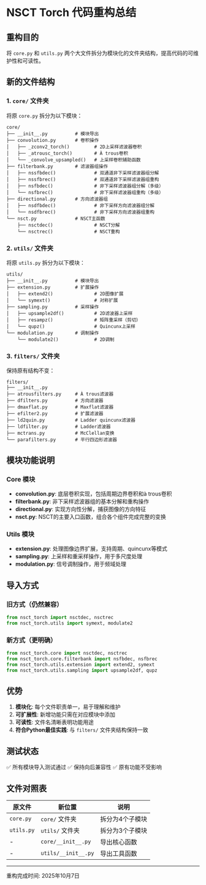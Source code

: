 # NSCT Torch 代码重构总结

## 重构目的
将 `core.py` 和 `utils.py` 两个大文件拆分为模块化的文件夹结构，提高代码的可维护性和可读性。

## 新的文件结构

### 1. `core/` 文件夹
将原 `core.py` 拆分为以下模块：

```
core/
├── __init__.py          # 模块导出
├── convolution.py       # 卷积操作
│   ├── _zconv2_torch()         # 2D上采样滤波器卷积
│   ├── _atrousc_torch()        # À trous卷积
│   └── _convolve_upsampled()   # 上采样卷积辅助函数
├── filterbank.py        # 滤波器组操作
│   ├── nssfbdec()              # 双通道非下采样滤波器组分解
│   ├── nssfbrec()              # 双通道非下采样滤波器组重构
│   ├── nsfbdec()               # 非下采样滤波器组分解（多级）
│   └── nsfbrec()               # 非下采样滤波器组重构（多级）
├── directional.py       # 方向滤波器组
│   ├── nsdfbdec()              # 非下采样方向滤波器组分解
│   └── nsdfbrec()              # 非下采样方向滤波器组重构
└── nsct.py              # NSCT主函数
    ├── nsctdec()               # NSCT分解
    └── nsctrec()               # NSCT重构
```

### 2. `utils/` 文件夹
将原 `utils.py` 拆分为以下模块：

```
utils/
├── __init__.py          # 模块导出
├── extension.py         # 扩展操作
│   ├── extend2()               # 2D图像扩展
│   └── symext()                # 对称扩展
├── sampling.py          # 采样操作
│   ├── upsample2df()           # 2D滤波器上采样
│   ├── resampz()               # 矩阵重采样（剪切）
│   └── qupz()                  # Quincunx上采样
└── modulation.py        # 调制操作
    └── modulate2()             # 2D调制
```

### 3. `filters/` 文件夹
保持原有结构不变：

```
filters/
├── __init__.py
├── atrousfilters.py     # À trous滤波器
├── dfilters.py          # 方向滤波器
├── dmaxflat.py          # Maxflat滤波器
├── efilter2.py          # 扩展滤波器
├── ld2quin.py           # Ladder quincunx滤波器
├── ldfilter.py          # Ladder滤波器
├── mctrans.py           # McClellan变换
└── parafilters.py       # 平行四边形滤波器
```

## 模块功能说明

### Core 模块
- **convolution.py**: 底层卷积实现，包括周期边界卷积和à trous卷积
- **filterbank.py**: 非下采样滤波器组的基本分解和重构操作
- **directional.py**: 实现方向性分解，捕获图像的方向特征
- **nsct.py**: NSCT的主要入口函数，组合各个组件完成完整的变换

### Utils 模块
- **extension.py**: 处理图像边界扩展，支持周期、quincunx等模式
- **sampling.py**: 上采样和重采样操作，用于多尺度处理
- **modulation.py**: 信号调制操作，用于频域处理

## 导入方式

### 旧方式（仍然兼容）
```python
from nsct_torch import nsctdec, nsctrec
from nsct_torch.utils import symext, modulate2
```

### 新方式（更明确）
```python
from nsct_torch.core import nsctdec, nsctrec
from nsct_torch.core.filterbank import nsfbdec, nsfbrec
from nsct_torch.utils.extension import extend2, symext
from nsct_torch.utils.sampling import upsample2df, qupz
```

## 优势
1. **模块化**: 每个文件职责单一，易于理解和维护
2. **可扩展性**: 新增功能只需在对应模块中添加
3. **可读性**: 文件名清晰表明功能用途
4. **符合Python最佳实践**: 与 `filters/` 文件夹结构保持一致

## 测试状态
✅ 所有模块导入测试通过
✅ 保持向后兼容性
✅ 原有功能不受影响

## 文件对照表

| 原文件 | 新位置 | 说明 |
|--------|--------|------|
| `core.py` | `core/` 文件夹 | 拆分为4个子模块 |
| `utils.py` | `utils/` 文件夹 | 拆分为3个子模块 |
| - | `core/__init__.py` | 导出核心函数 |
| - | `utils/__init__.py` | 导出工具函数 |

---

重构完成时间: 2025年10月7日
